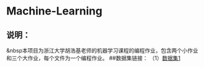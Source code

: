 # Machine-Learning
## 说明：
&nbsp本项目为浙江大学胡浩基老师的机器学习课程的编程作业，包含两个小作业和三个大作业，每个文件为一个编程作业。
##数据集链接：
（1）[数据集1](www.baidu.com)
